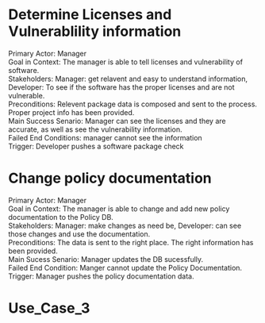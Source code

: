 # Determine Licenses and Vulnerablility information
Primary Actor: Manager  
Goal in Context: The manager is able to tell licenses and vulnerability of software.  
Stakeholders: Manager: get relavent and easy to understand information, Developer: To see if the software has the proper licenses and are not vulnerable.  
Preconditions: Relevent package data is composed and sent to the process. Proper project info has been provided.  
Main Success Senario: Manager can see the licenses and they are accurate, as well as see the vulnerability information.  
Failed End Conditions: manager cannot see the information  
Trigger: Developer pushes a software package check  
  
# Change policy documentation  
Primary Actor: Manager  
Goal in Context: The manager is able to change and add new policy documentation to the Policy DB.  
Stakeholders: Manager: make changes as need be, Developer: can see those changes and use the documentation.  
Preconditions: The data is sent to the right place. The right information has been provided.  
Main Sucess Senario: Manager updates the DB sucessfully.  
Failed End Condition: Manger cannot update the Policy Documentation.  
Trigger: Manager pushes the policy documentation data.  

# Use_Case_3
